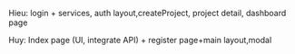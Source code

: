 Hieu: login + services, auth layout,createProject, project detail, dashboard page

Huy: Index page (UI, integrate API) + register page+main layout,modal
